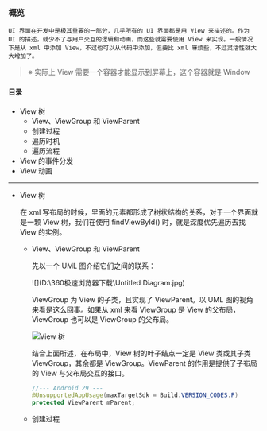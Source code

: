 ### 概览

  	UI 界面在开发中是极其重要的一部分，几乎所有的 UI 界面都是用 View 来描述的。作为 UI 的描述，就少不了与用户交互的逻辑和动画，而这些就需要使用 View 来实现。一般情况下是从 xml 中添加 View，不过也可以从代码中添加，但要比 xml 麻烦些，不过灵活性就大大增加了。

> ※ 实际上 View 需要一个容器才能显示到屏幕上，这个容器就是 Window

#### 目录

- View 树
  - View、ViewGroup 和 ViewParent
  - 创建过程
  - 遍历时机
  - 遍历流程
- View 的事件分发
- View 动画

***

- View 树

  在 xml 写布局的时候，里面的元素都形成了树状结构的关系，对于一个界面就是一颗 View 树，我们在使用 findViewById() 时，就是深度优先遍历去找 View 的实例。
  
  - View、ViewGroup 和 ViewParent
  
    先以一个 UML 图介绍它们之间的联系：
  
    ![](D:\360极速浏览器下载\Untitled Diagram.jpg)
  
    ViewGroup 为 View 的子类，且实现了 ViewParent。以 UML 图的视角来看是这么回事。如果从 xml 来看 ViewGroup 是 View 的父布局，ViewGroup 也可以是 ViewGroup 的父布局。
  
    ![View 树](https://developer.android.google.cn/images/viewgroup_2x.png)
  
    结合上面所述，在布局中，View 树的叶子结点一定是 View 类或其子类 ViewGroup，其余都是 ViewGroup。ViewParent 的作用是提供了子布局的 View 与父布局交互的接口。
  
    ```Java
    //--- Android 29 ---
    @UnsupportedAppUsage(maxTargetSdk = Build.VERSION_CODES.P)
    protected ViewParent mParent;
    ```
  
  - 创建过程